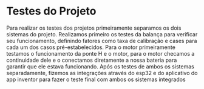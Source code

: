 # Testes do Projeto

Para realizar os testes dos projetos primeiramente separamos os dois sistemas do projeto. Realizamos primeiro os testes da balança para verificar seu funcionamento, definindo fatores como taxa de calibração e cases para cada um dos casos pré-estabelecidos. Para o motor primeiramente testamos o funcionamento da ponte H e o motor, para o motor checamos a continuidade dele e o conectamos diretamente a nossa bateria para garantir que ele estava funcionando. Após os testes de ambos os sistemas separadamente, fizemos as integrações através do esp32 e do aplicativo do app inventor para fazer o teste final com ambos os sistemas integrados
